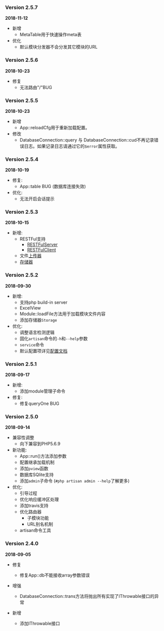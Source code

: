 ### Version 2.5.7
**2018-11-12**

* 新增
    * MetaTable用于快速操作meta表    
* 优化
    * 默认模块分发器不会分发其它模块的URL
    
### Version 2.5.6
**2018-10-23**

* 修复
    * 无法路由"/"BUG

### Version 2.5.5
**2018-10-23**

* 新增
    * App::reloadCfg用于重新加载配置。
* 修改
    * DatabaseConnection::query 与 DatabaseConnection::cud不再记录错误日志。如果记录日志请通过它的`$error`属性获取。
    
### Version 2.5.4
**2018-10-19**

* 修复:
    * App::table BUG (数据库连接失效)
* 优化:
    * 无法开启会话提示

### Version 2.5.3
**2018-10-15**

* 新增:
    * RESTFul支持
        * [RESTFulServer](https://www.wulaphp.com/guide/restful/server.html)
        * [RESTFulClient](https://www.wulaphp.com/guide/restful/client.html)
    * 文件[上传器](https://www.wulaphp.com/guide/utils/uploader)
    * [存储器](https://www.wulaphp.com/guide/utils/storage)
    
### Version 2.5.2
**2018-09-30**

* 新增:
    * 支持php build-in server
    * ExcelView
    * Module::loadFile方法用于加载模块文件内容
    * 添加存储器`Storage`
* 优化:
    * 调整语言检测逻辑
    * 固化`artisan`命令的`-h`和`--help`参数
    * `service`命令
    * 默认配置项详见[配置文档](http://www.wulaphp.com/guide/config/cfg.html)

### Version 2.5.1
**2018-09-17**
* 新增:
    * 添加module管理子命令
* 修复:
    * 修复queryOne BUG


### Version 2.5.0
**2018-09-14**
* 兼容性调整
    * 向下兼容到PHP5.6.9
* 新功能:
    * App::run()方法添加参数
    * 配置继承加载机制
    * 添加`pview`函数
    * 数据库SQlite支持
    * 添加`admin`子命令 (`#php artisan admin --help`了解更多)
* 优化:
    * 引导过程
    * 优化响应缓冲区处理
    * 添加travis支持
    * 优化路由器
        * 子模块功能
        * URL别名机制
    * artisan命令工具

### Version 2.4.0
**2018-09-05**
* 修复
    * 修复App::db不能接收array参数错误

* 增强
    * DatabaseConnection::trans方法将抛出所有实现了IThrowable接口的异常
* 新增
    * 添加IThrowable接口